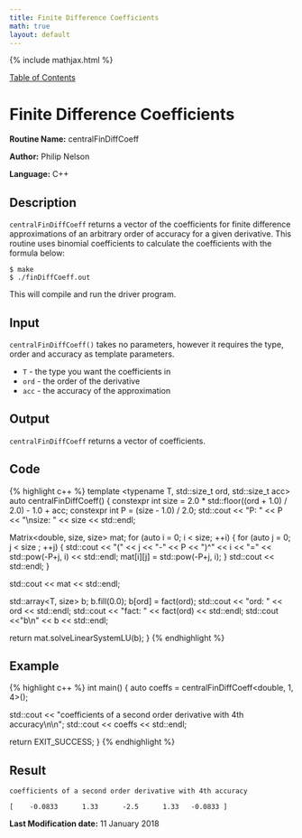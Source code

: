 ```yaml
---
title: Finite Difference Coefficients
math: true
layout: default
---
```


{% include mathjax.html %}

<a href="https://philipnelson5.github.io/MATH5620/SoftwareManual"> Table of Contents </a>
# Finite Difference Coefficients

**Routine Name:** centralFinDiffCoeff

**Author:** Philip Nelson

**Language:** C++

## Description

`centralFinDiffCoeff` returns a vector of the coefficients for finite difference approximations of an arbitrary order of accuracy for a given derivative. This routine uses binomial coefficients to calculate the coefficients with the formula below:

```
$ make
$ ./finDiffCoeff.out
```

This will compile and run the driver program.

## Input

`centralFinDiffCoeff()` takes no parameters, however it requires the type, order and accuracy as template parameters.

* `T` - the type you want the coefficients in
* `ord` - the order of the derivative
* `acc` - the accuracy of the approximation

## Output

`centralFinDiffCoeff` returns a vector of coefficients.

## Code
{% highlight c++ %}
template <typename T, std::size_t ord, std::size_t acc>
auto centralFinDiffCoeff()
{
  constexpr int size = 2.0 * std::floor((ord + 1.0) / 2.0) - 1.0 + acc;
  constexpr int P = (size - 1.0) / 2.0;
  std::cout << "P: " << P << "\nsize: " << size << std::endl;

  Matrix<double, size, size> mat;
  for (auto i = 0; i < size; ++i)
  {
    for (auto j = 0; j < size ; ++j)
    {
      std::cout << "(" << j << "-" << P << ")^" << i << "=" << std::pow(-P+j, i) << std::endl;
      mat[i][j] = std::pow(-P+j, i);
    }
    std::cout << std::endl;
  }

  std::cout << mat << std::endl;

  std::array<T, size> b;
  b.fill(0.0);
  b[ord] = fact(ord);
  std::cout << "ord: " << ord << std::endl;
  std::cout << "fact: " << fact(ord) << std::endl;
  std::cout <<"b\n" << b << std::endl;

  return mat.solveLinearSystemLU(b);
}
{% endhighlight %}

## Example
{% highlight c++ %}
int main()
{
  auto coeffs = centralFinDiffCoeff<double, 1, 4>();

  std::cout << "coefficients of a second order derivative with 4th accuracy\n\n";
  std::cout << coeffs << std::endl;

  return EXIT_SUCCESS;
}
{% endhighlight %}

## Result
```
coefficients of a second order derivative with 4th accuracy

[    -0.0833      1.33      -2.5      1.33   -0.0833 ]

```

**Last Modification date:** 11 January 2018
